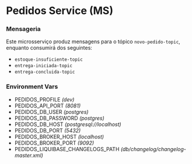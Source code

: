 # Pedidos Service (MS)

### Mensageria
Este microsserviço produz mensagens para o tópico <code>novo-pedido-topic</code>, enquanto consumirá
dos seguintes:
* <code>estoque-insuficiente-topic</code>
* <code>entrega-iniciada-topic</code>
* <code>entrega-concluida-topic</code>

### Environment Vars

* PEDIDOS_PROFILE     _(dev)_
* PEDIDOS_API_PORT    _(8081)_
* PEDIDOS_DB_USER     _(postgres)_
* PEDIDOS_DB_PASSWORD _(postgres)_
* PEDIDOS_DB_HOST     _(postgresql://localhost)_
* PEDIDOS_DB_PORT     _(5432)_
* PEDIDOS_BROKER_HOST _(localhost)_
* PEDIDOS_BROKER_PORT _(9092)_
* PEDIDOS_LIQUIBASE_CHANGELOGS_PATH _(db/changelog/changelog-master.xml)_


